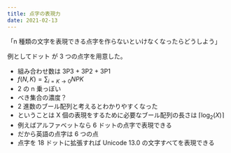 ```yaml
---
title: 点字の表現力
date: 2021-02-13
---
```


「n 種類の文字を表現できる点字を作らないといけなくなったらどうしよう」

例としてドット が 3 つの点字を用意した。

- 組み合わせ数は 3P3 + 3P2 + 3P1
- $f(N,K) = \sum_{i=K → 0} N P K$
- 2 の n 乗っぽい
- べき集合の濃度？
- 2 進数のブール配列と考えるとわかりやすくなった
- ということは X 個の表現をするために必要なブール配列の長さは $\lceil\log_2 (X)\rceil$
- 例えばアルファベットなら 6 ドットの点字で表現できる
- だから英語の点字は 6 つの点
- 点字を 18 ドットに拡張すれば Unicode 13.0 の文字すべてを表現できる
